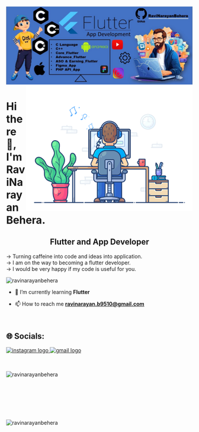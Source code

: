 ![Flutter and App Developer](https://github.com/RaviNarayanBehera/RaviNarayanBehera/blob/main/Flutter%20banner.jpg)
<img align="right" alt="coding" width="450" src="https://github.com/RaviNarayanBehera/RaviNarayanBehera/blob/main/github.gif">
# Hi there 👋, I'm RaviNarayan Behera.
<h2 align="center"> Flutter and App Developer</h2>
-> Turning caffeine into code and ideas into application.
<br>-> I am on the way to becoming a flutter developer.
<br>-> I would be very happy if my code is useful for you.</br>



<p align="left"> <img src="https://komarev.com/ghpvc/?username=ravinarayanbehera&label=Profile%20views&color=0e75b6&style=flat" alt="ravinarayanbehera" /> </p>

- 🌱 I’m currently learning **Flutter**

- 📫 How to reach me **ravinarayan.b9510@gmail.com**
<br>
<h2> 🌐 Socials:</h2>
 <div align="left">
  <a href="https://www.instagram.com/ravinarayan.b/" target="_blank">
    <img src="https://img.shields.io/static/v1?message=Instagram&logo=instagram&label=&color=E4405F&logoColor=white&labelColor=&style=for-the-badge" height="35" alt="instagram logo"  />
  </a>
  <a href="ravinarayan.b9510@gmail.com" target="_blank">
    <img src="https://img.shields.io/static/v1?message=Gmail&logo=gmail&label=&color=D14836&logoColor=white&labelColor=&style=for-the-badge" height="35" alt="gmail logo"  />
  </a>
</div>
<br>






<br>
<p><img align="left" src="https://github-readme-stats.vercel.app/api/top-langs?username=ravinarayanbehera&show_icons=true&locale=en&layout=compact" alt="ravinarayanbehera" /></p></br>
<br></br>
<br></br>

<br><p><img align="left" src="https://github-readme-streak-stats.herokuapp.com/?user=ravinarayanbehera&" alt="ravinarayanbehera" /></p></br>

